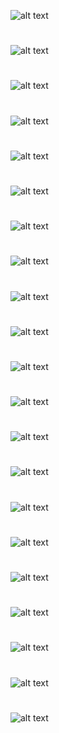 ![alt text](/readme_img/슬라이드1.jpg)
#
![alt text](/readme_img/슬라이드6.jpg)
#
![alt text](/readme_img/슬라이드7.jpg)
#
![alt text](/readme_img/슬라이드38.jpg)
#
![alt text](/readme_img/슬라이드39.jpg)
#
![alt text](/readme_img/슬라이드40.jpg)
#
![alt text](/readme_img/슬라이드41.jpg)
#
![alt text](/readme_img/슬라이드42.jpg)
#
![alt text](/readme_img/슬라이드43.jpg)
#
![alt text](/readme_img/슬라이드44.jpg)
#
![alt text](/readme_img/슬라이드45.jpg)
#
![alt text](/readme_img/슬라이드46.jpg)
#
![alt text](/readme_img/슬라이드47.jpg)
#
![alt text](/readme_img/슬라이드48.jpg)
#
![alt text](/readme_img/슬라이드49.jpg)
#
![alt text](/readme_img/슬라이드50.jpg)
#
![alt text](/readme_img/슬라이드51.jpg)
#
![alt text](/readme_img/슬라이드52.jpg)
#
![alt text](/readme_img/슬라이드53.jpg)
#
![alt text](/readme_img/슬라이드54.jpg)
#
![alt text](/readme_img/슬라이드55.jpg)
#